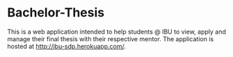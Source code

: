 # Bachelor-Thesis
This is a web application intended to help students @ IBU to view, apply and manage their final thesis with their respective mentor. The application is hosted at http://ibu-sdp.herokuapp.com/.
